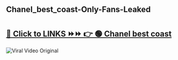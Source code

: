 
 ## Chanel_best_coast-Only-Fans-Leaked

# <h2><a href="https://clipsfans.com/Chanel_best_coast&ref=git">🔗 Click to LINKS ⏩⏩ 👉 🟢 Chanel best coast </a></h2>

<a href="https://clipsfans.com/Chanel_best_coast&ref=git" rel="nofollow" data-target="animated-image.originalLink"><img src="https://i.ibb.co.com/xMMVF88/686577567.gif" alt="Viral Video Original" style="max-width: 100%; display: inline-block;" data-target="animated-image.originalImage"></a>
